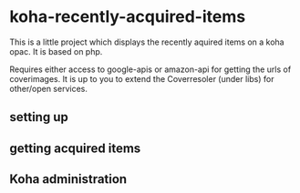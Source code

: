 # koha-recently-acquired-items

This is a little project which displays the recently aquired items on a koha opac. 
It is based on php.

Requires either access to google-apis or amazon-api for getting the urls of coverimages.
It is up to you to extend the Coverresoler (under libs) for other/open services.

## setting up

## getting acquired items

## Koha administration

